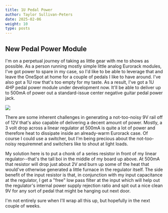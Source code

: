 ```yaml
---
title: 1U Pedal Power
author: Taylor Sullivan-Peters
date: 2025-02-06
weight: 10
type: posts
---
```


## New Pedal Power Module

I'm on a perpetual journey of taking as little gear with me to shows as possible. As a person running mostly simple little analog Eurorack modules, I've got power to spare in my case, so I'd like to be able to leverage that and leave the OneSpot at home for a couple of pedals I like to have around. I've also got a 1U row that's too empty for my taste. As a result, I've got a 1U 4HP pedal power module under development now. It'll be able to deliver up to 500mA of power out a standard-issue center negative guitar pedal power jack. 

<img src="/posts/images/nineBoard.png">

There are some inherent challenges in generating a not-too-noisy 9V rail off of 12V that's also capable of delivering a decent amount of power. Mostly, a 3 volt drop across a linear regulator at 500mA is quite a lot of power and therefore heat to dissipate inside an already-warm Eurorack case. Of course I could use a switcher, but I'm being precious about the not-too-noisy requiremnet and switchers like to shout at light loads.

My solution here is to put a chonk of a series resistor in front of my linear regulator--that's the tall boi in the middle of my board up above. At 500mA that resistor will drop just about 2V and burn up some of the heat that would've otherwise generated a little furnace in the regulator itself. The side benefit of the input resistor is that, in conjunction with my input capacitance at the regulator, I get a "free" low pass filter at the input which will help out the regulator's internal power supply rejection ratio and spit out a nice clean 9V for any sort of pedal that might be hanging out next door. 

I'm not entirely sure when I'll wrap all this up, but hopefully in the next couple of weeks. 
